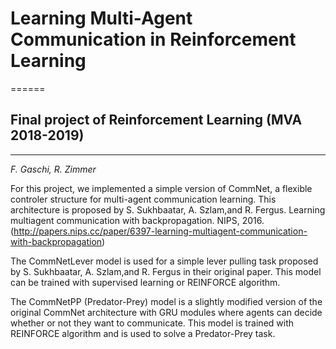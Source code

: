 # Learning Multi-Agent Communication in Reinforcement Learning
======
## Final project of Reinforcement Learning (MVA 2018-2019)
------

*F. Gaschi, R. Zimmer*


For this project, we implemented a simple version of CommNet, a flexible controler structure for multi-agent communication learning. This architecture is proposed by S. Sukhbaatar, A. Szlam,and R. Fergus. Learning multiagent communication with backpropagation. NIPS, 2016. (http://papers.nips.cc/paper/6397-learning-multiagent-communication-with-backpropagation)

The CommNetLever model is used for a simple lever pulling task proposed by S. Sukhbaatar, A. Szlam,and R. Fergus in their original paper. This model can be trained with supervised learning or REINFORCE algorithm.

The CommNetPP (Predator-Prey) model is a slightly modified version of the original CommNet architecture with GRU modules where agents can decide whether or not they want to communicate. This model is trained with REINFORCE algorithm and is used to solve a Predator-Prey task.

